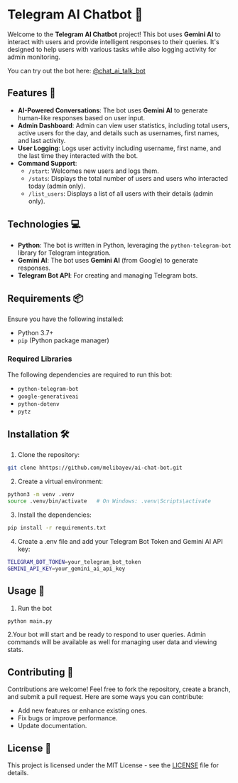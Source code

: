 # Telegram AI Chatbot 🤖

Welcome to the **Telegram AI Chatbot** project! This bot uses **Gemini AI** to interact with users and provide intelligent responses to their queries. It's designed to help users with various tasks while also logging activity for admin monitoring.

You can try out the bot here: [@chat_ai_talk_bot](https://t.me/chat_ai_talk_bot)

## Features 🚀

- **AI-Powered Conversations**: The bot uses **Gemini AI** to generate human-like responses based on user input.
- **Admin Dashboard**: Admin can view user statistics, including total users, active users for the day, and details such as usernames, first names, and last activity.
- **User Logging**: Logs user activity including username, first name, and the last time they interacted with the bot.
- **Command Support**:
  - `/start`: Welcomes new users and logs them.
  - `/stats`: Displays the total number of users and users who interacted today (admin only).
  - `/list_users`: Displays a list of all users with their details (admin only).

## Technologies 💻

- **Python**: The bot is written in Python, leveraging the `python-telegram-bot` library for Telegram integration.
- **Gemini AI**: The bot uses **Gemini AI** (from Google) to generate responses.
- **Telegram Bot API**: For creating and managing Telegram bots.

## Requirements 📦

Ensure you have the following installed:

- Python 3.7+
- `pip` (Python package manager)

### Required Libraries

The following dependencies are required to run this bot:

- `python-telegram-bot`
- `google-generativeai`
- `python-dotenv`
- `pytz`

## Installation 🛠

1. Clone the repository:

```bash
git clone hhttps://github.com/melibayev/ai-chat-bot.git
```
2. Create a virtual environment:
```bash
python3 -m venv .venv
source .venv/bin/activate   # On Windows: .venv\Scripts\activate
```
3. Install the dependencies:
```bash
pip install -r requirements.txt
```
4. Create a .env file and add your Telegram Bot Token and Gemini AI API key:
```bash
TELEGRAM_BOT_TOKEN=your_telegram_bot_token
GEMINI_API_KEY=your_gemini_ai_api_key
```
## Usage 🚀
1. Run the bot
```bash
python main.py
```
2.Your bot will start and be ready to respond to user queries. Admin commands will be available as well for managing user data and viewing stats.
## Contributing 🤝
Contributions are welcome! Feel free to fork the repository, create a branch, and submit a pull request. Here are some ways you can contribute:
- Add new features or enhance existing ones.
- Fix bugs or improve performance.
- Update documentation.
## License 📜  
This project is licensed under the MIT License - see the [LICENSE](https://github.com/melibayev/ai-chat-bot/blob/main/LICENSE) file for details.